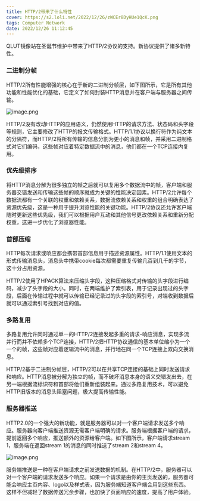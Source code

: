 ```yaml
---
title: HTTP/2带来了什么特性
cover: https://s2.loli.net/2022/12/26/zWCEr8DyHUe1QcK.png
tags: Computer Network
date: 2022/12/26 11:12:45
---
```

QLUT镜像站在圣诞节维护中带来了HTTP/2协议的支持。新协议提供了诸多新特性。

### 二进制分帧
HTTP/2所有性能增强的核心在于新的二进制分帧层，如下图所示，它是所有其他功能和性能优化的基础，它定义了如何封装HTTP消息并在客户端与服务器之间传输。

![image.png](https://s2.loli.net/2022/12/26/HzTpYtJGe2jV7xI.png)

HTTP/2没有改动HTTP的应用语义，仍然使用HTTP的请求方法、状态码和头字段等规则，它主要修改了HTTP的报文传输格式。HTTP/1.1协议以换行符作为纯文本的分隔符，而HTTP/2将所有传输的信息分割为更小的消息和帧，并采用二进制格式对它们编码，这些帧对应着特定数据流中的消息，他们都在一个TCP连接内复用。

### 优先级排序
将HTTP消息分解为很多独立的帧之后就可以复用多个数据流中的帧，客户端和服务器交错发送和传输这些帧的顺序就成为关键的性能决定因素。HTTP/2允许每个数据流都有一个关联的权重和依赖关系，数据流依赖关系和权重的组合明确表达了资源优先级，这是一种用于提升浏览性能的关键功能。HTTP/2协议还允许客户端随时更新这些优先级，我们可以根据用户互动和其他信号更改依赖关系和重新分配权重，这进一步优化了浏览器性能。

### 首部压缩
HTTP每次请求或响应都会携带首部信息用于描述资源属性。HTTP/1.1使用文本的形式传输消息头，消息头中携带cookie每次都需要重复传输几百到几千的字节，这十分占用资源。

HTTP/2使用了HPACK算法来压缩头字段，这种压缩格式对传输的头字段进行编码，减少了头字段的大小。同时，在两端维护了索引表，用于记录出现过的头字段，后面在传输过程中就可以传输已经记录过的头字段的索引号，对端收到数据后就可以通过索引号找到对应的值。

### 多路复用
多路复用允许同时通过单一的HTTP/2连接发起多重的请求-响应消息，实现多流并行而并不依赖多个TCP连接，HTTP/2把HTTP协议通信的基本单位缩小为一个一个的帧，这些帧对应着逻辑流中的消息，并行地在同一个TCP连接上双向交换消息。

HTTP/2基于二进制分帧层，HTTP/2可以在共享TCP连接的基础上同时发送请求和响应。HTTP消息被分解为独立的帧，而不破坏消息本身的语义交错发出去，在另一端根据流标识符和首部将他们重新组装起来。通过多路复用技术，可以避免HTTP旧版本的消息头阻塞问题，极大提高传输性能。

### 服务器推送
HTTP2.0的一个强大的新功能，就是服务器可以对一个客户端请求发送多个响应。服务器向客户端推送资源无需客户端明确的请求。服务端根据客户端的请求，提前返回多个响应，推送额外的资源给客户端。如下图所示，客户端请求stream 1，服务端在返回stream 1的消息的同时推送了stream 2和stream 4。

![image.png](https://s2.loli.net/2022/12/26/u9IdlQkWAiYZHvF.png)

服务端推送是一种在客户端请求之前发送数据的机制。在HTTP/2中，服务器可以对一个客户端的请求发送多个响应。如果一个请求是由你的主页发送的，服务器可能会响应主页内容、logo以及样式表，因为服务端知道客户端会用到这些东西。这样不但减轻了数据传送冗余步骤，也加快了页面响应的速度，提高了用户体验。